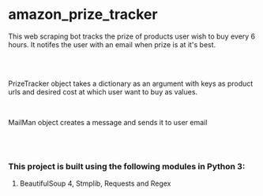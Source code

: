<h1>amazon_prize_tracker</h1>
<p>This web scraping bot tracks the prize of products user wish to buy every 6 hours. It notifes the user with an email when prize is at it's best.</p>
<br><br>
<p>PrizeTracker object takes a dictionary as an argument with keys as product urls and desired cost at which user want to buy as values.</p>
<br>
<p>MailMan object creates a message and sends it to user email</p>
<br><br>
<h3>This project is built using the following modules in Python 3:</h3>
<ol>
  <li>BeautifulSoup 4, Stmplib, Requests and Regex</li>
</ol>
